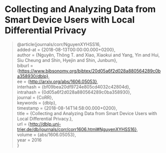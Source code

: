 # Collecting and Analyzing Data from Smart Device Users with Local Differential Privacy

> @article{journals/corr/NguyenXYHSS16,   
  added-at = {2018-08-13T00:00:00.000+0200},   
  author = {Nguyên, Thông T. and Xiao, Xiaokui and Yang, Yin and Hui, Siu Cheung and Shin, Hyejin and Shin, Junbum},   
  biburl = {https://www.bibsonomy.org/bibtex/20d05a6f2d028a880564289c0ba358930/dblp},   
  ee = {http://arxiv.org/abs/1606.05053},   
  interhash = {bf09bea20df9724e805cd4032c42804d},   
  intrahash = {0d05a6f2d028a880564289c0ba358930},   
  journal = {CoRR},   
  keywords = {dblp},   
  timestamp = {2018-08-14T14:58:00.000+0200},   
  title = {Collecting and Analyzing Data from Smart Device Users with Local Differential Privacy.},   
  url = {http://dblp.uni-trier.de/db/journals/corr/corr1606.html#NguyenXYHSS16},   
  volume = {abs/1606.05053},   
  year = 2016   
}
